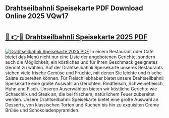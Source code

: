 ## Drahtseilbahnli Speisekarte PDF Download Online 2025 VQw17

# <h2><a href="http://gcah9u.nevu.top/?p=Drahtseilbahnli+Speisekarte">🔗 👉🔴 Drahtseilbahnli Speisekarte 2025 PDF</a></h2>

[![Drahtseilbahnli Speisekarte 2025 PDF](https://i.imgur.com/dBaPXMq.png)](http://gcah9u.nevu.top/?p=Drahtseilbahnli+Speisekarte)
In einem Restaurant oder Café bietet das Menü nicht nur eine Liste der angebotenen Gerichte, sondern auch die Möglichkeit, ein köstliches und für Ihren Geschmack geeignetes Gericht zu wählen. Auf der Drahtseilbahnli Speisekarte unseres Restaurants stehen viele frische Gemüse und Früchte, mit denen Sie leichte und frische Salate zubereiten können. Für Fleischliebhaber bietet unsere Drahtseilbahnli Speisekarte eine große Auswahl an Gerichten: Rindfleisch, Schweinefleisch, Huhn und Fisch. Unseren Auserwählten bieten wir köstliche Gerichte wie Schaschlik und Steak an, die bei frischem, natürlichem Feuer zubereitet werden. Unsere Drahtseilbahnli Speisekarte bietet eine große Auswahl an Desserts, von klassischen Torten und Kuchen bis hin zu exquisiten Crème Brûlée und Schokoladenpyramiden.
